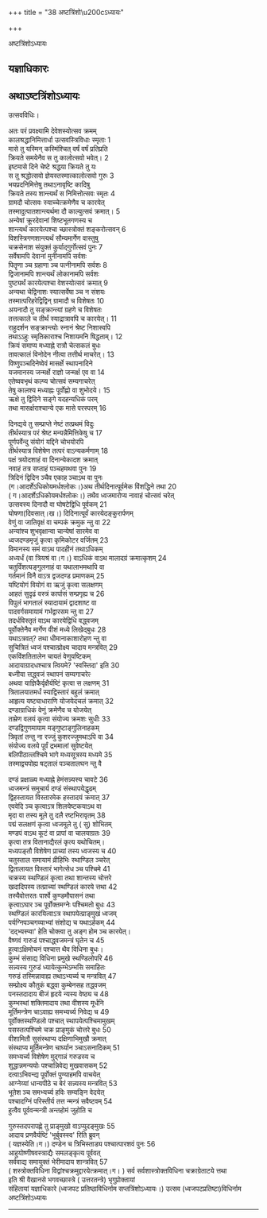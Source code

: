 +++
title = "38 अष्टत्रिंशो\u200cऽध्यायः"

+++





अष्टत्रिंशो‌ऽध्यायः  




  
यज्ञाधिकारः  
------------------  
अथाऽष्टत्रिंशोऽध्यायः  
----------------------  
उत्सवविधिः।  
  
अतः परं प्रवक्ष्यामि देवेशस्योत्सव क्रमम्  
कालश्रद्धानिमित्तार्धा उत्सवस्त्रिविधाः स्मृताः 1  
मासे तु यस्मिन् कस्मिंश्चित् वर्षं वर्षं प्रतिप्रति  
क्रियते समयेनैव स तु कालोत्सवो भवेत्। 2  
इष्टमासे दिने चेष्टे श्रद्धया क्रियते तु यः  
स तु श्रद्धोत्सवो ज्ञेयस्तस्मात्कालोत्सवो गुरुः 3  
भयप्रदनिमित्तेषु तथाऽनावृष्टि कादिषु  
क्रियते तस्य शान्त्यर्थं स निमित्तोत्सवः स्मृतः 4  
ग्रामदौ चोत्सवः स्याच्चेत्क्रमेणैव च कारयेत्  
तस्मादुत्पातशान्त्यर्थमा दौ काल्युत्सवं क्रमात्। 5  
अन्येषां क्रूरदेवानां शिष्टभूतगणस्य च  
शान्त्यर्थं कारयेत्पश्चा च्छास्त्रोक्तं शङ्करोत्सवन् 6  
विशस्त्रिगणशान्त्यर्थं सौम्यमार्गेण वास्तुषु  
चक्रसेनाश संयुक्तं कुर्याद्गुर्गोत्सवं पुनः 7  
सर्वेषामपि देवानां मुनीनामपि सर्वशः  
पितॄणा ञ्च ग्रहाणा ञ्च पत्नीनामपि सर्वशः 8  
द्विजानामपि शान्त्यर्थं लोकानामपि सर्वशः  
पुष्ट्यर्थं कारयेत्पश्चा वेशस्योत्सवं क्रमात् 9  
अन्यथा चेद्विनाशः स्यात्सर्वेषा ञ्च न संशयः  
तस्मात्परिहरेद्विद्विन् ग्रामादौ च विशेषतः 10  
अयनादौ तु सङ्क्रान्त्यां ग्रहणे च विशेषतः  
तत्तत्काले च तीर्थं स्याद्रात्रावपि च कारयेत्। 11  
राहुदर्शन सङ्क्रान्त्योः स्नानं श्रेष्ट निशास्वपि  
तथाऽऽहुः स्मृतिकाराश्च निशायमनि षिद्धताम्। 12  
क्रियं समाप्य मध्याह्ने रात्रौ चेत्सकलं बुधः  
तावत्कालं विनोदेन नीत्वा तत्तीर्थ माचरेत्। 13  
विष्णुपञ्चदिनेष्वेवं मासर्क्षे स्थापनादिने  
यजमानस्य जन्मर्क्षे राज्ञो जन्मर्क्ष एव वा 14  
एतेष्ववभृथं कल्प्य चोत्सवं सम्यगाचरेत्  
तेषु कालश्य मध्याह्नः पूर्वोह्णो वा शुभोदये। 15  
ऋक्षे तु द्विदिने सङ्गे यदहन्यधिकं परम्  
तथा मासर्क्षराश्चान्ये एक मासे परस्परम् 16  
  
  
दिनद्यये तु सम्प्राप्ते नेष्टं तत्प्रथमं विदुः  
तीर्थस्यात्र परं श्रेष्ट मन्यन्नैमित्तिकेषु च 17  
पूर्णपर्वेन्दु संयोगं यद्दिने चोभयोरपि  
तीर्थस्यात्र विशेषेण तत्परं वाऽन्यकर्मणाम् 18  
पक्षं त्रयोदशाहं वा दिनान्येकादश क्रमात्  
नवाहं तत्र सप्ताहं पञ्चहमथवा पुनः 19  
त्रिदिनं द्विदिन ञ्चैव एकाह ञ्चाऽथ वा पुनः  
(ग।आदर्शेऽधिकोयमर्धश्लोकः।)अथ तीर्थदिनात्पूर्वमेक विंशद्धिने तथा 20  
( ग।आदर्शेऽधिकोयमर्धश्लोकः।) तथैव ध्वजमारोप्य नावाहं चोत्सवं चरेत्  
उत्सवस्य दिनादौ वा घोषटेद्विधि पूर्वकम् 21  
घोषणा(दिवसात्।ख।) दिदिनात्पूर्वं कारयेदङ्कुरार्पणम्  
वेणुं वा जातिवृक्षं वा चम्पकं क्रमुक न्तु वा 22  
अन्यांश्च शुभवृक्षान्वा चान्येषां सारमेव वा  
ध्वजदण्डमृजुं कृत्वा कृमिकोटर वर्जितम् 23  
विमानस्य समं वाऽथ पादहीनं तथाऽधिकम्  
अध्यर्धं (वा त्रियश्रं वा।ग।) वाऽधिकं वाऽथ मालादग्रं क्रमात्कृशम् 24  
चतुर्विंशत्यङ्गुलनाहं वा यथालाभमथापि वा  
गर्तमानं विनै वाऽत्र द्वजदण्ड प्रमाणकम् 25  
यष्टियोगं वियोगं वा ऋजुं कृत्वा सलक्षणम्  
आहतं सुदृढं वस्त्रं कार्पासं सम्प्रगृह्य च 26  
विपुलं भागतालं स्यादायामं द्वादशाष्ट वा  
पादवर्गसमायामं गर्भद्वारसम न्तु वा 27  
तदर्धविस्तृतं वाऽथ कारयेद्विधि वद्ध्वजम्  
पूर्वोक्तेनैव मार्गेण वीशं मध्ये लिखेद्बुधः 28  
यथाऽत्रवत्? तथा धीमानाकाशारोहण न्तु वा  
सुचित्रितं ध्वजं पश्चात्प्रोक्ष्य चादाय मन्त्रवित् 29  
एकविंशतितालेन चायतं वेणुयष्टिकम्  
आदायाग्रादधश्चात्र त्वियमे? 'स्वस्तिदा' इति 30  
बध्नीया त्तद्ध्वजं स्थापनं सम्यगाचरेत्‍  
अथवा याज्ञिकैर्वृक्षैर्यष्टिं कृत्वा स लक्षणम् 31  
त्रितालयातमर्धं स्याद्विस्तारं बहुलं क्रमात्  
आहृत्य यष्ट्याधाराणि योजयेदचलं क्रमात् 32  
दण्डाग्राधिकं वेणुं क्रमेणैव च योजयेत्  
ताम्रेण वलयं कृत्वा संयोज्य क्रमशः सुधीः 33  
दण्डद्विगुणमायाम मङ्गुष्टाङ्गुलिनाहकम्  
त्रिवृतां तन्तु ना रज्जुं कुशरज्जुमथाऽपि वा 34  
संयोज्य वलये पूर्वं द्रभमालां सुवेष्टयेत्  
बलिपीठात्लश्चिमे भागे मध्यसूत्रस्य मध्यमे 35  
तस्माद्व्यपोह्य षट्तालं पञ्चतालघन न्तु वै  
  
दण्डं प्रक्षाळ्य मध्याह्ने हेमंसन्न्यस्य चावटे 36  
ध्वजमन्त्रं समुचार्य दण्डं संस्थापयेद्धृढम्  
द्विहस्तायत विस्तारमेक हस्तादयं क्रमात् 37  
एववेदि ञ्च कृत्वाऽत्र शिलयेष्टकयाऽथ वा  
मृदा वा तस्य मूले तु दलै रष्टभिरावृतम् 38  
पद्मं सलक्षणं कृत्वा ध्वजमूले तु ( सु) शोभितम्  
मण्डपं वाऽथ कूटं वा प्रापां वा चालयाग्रतः 39  
कृत्वा तत्र वितानाद्यैरलं कृत्य यथोचितम्।  
मध्यपङ्तौ विशेषेण प्राच्यां तस्य ध्वजस्य च 40  
चतुस्ताल समायामं व्रीहिभिः स्थाण्डिल ञ्चरेत्  
द्वितालायत विस्तारं भागेत्सेध ञ्च पश्चिमे 41  
चक्रस्य स्थण्डिलं कृत्वा तथा शान्तस्य चोत्तरे  
खदादिपस्य तत्प्राच्यां स्थण्डिलं कारये त्तथा 42  
तस्यैवोत्तरतः पार्श्वे कुण्डमौपासनं तथा  
कृत्वाऽघार ञ्च पूर्वोक्तमग्नेः पश्चिमतो बुधः 43  
स्थण्डिलं कारयित्वाऽत्र स्थापयेत्प्राङ्मुखं ध्वजम्  
पर्यग्निपञ्चगव्याभ्यां संशोद्य च यथाऽर्हकम् 44  
'दद्भ्यस्प्वा' हेति चोक्त्वा तु अङ्ग होम ञ्च कारयेत्।  
वैष्णवं गारुडं पश्चाद्ध्वजमन्त्रं घृतेन च 45  
हुत्वाऽक्षिमोचनं पश्चात्त थैव विधिना बुधः।  
कुम्भं संसाद्य विधिना प्रमुखे स्थण्डिलोपरि 46  
सन्न्यस्य गुरुडं ध्यायेत्कुम्भेऽम्भसि समाहितः  
गरुडं तस्मिन्नावाह्य तथाऽभ्यर्च्य च मन्त्रवित् 47  
सम्प्रोक्ष्य कौतुकं बद्ध्वा कुम्बेनसह तद्ध्वजम्  
पनस्तदादाय बीजं हृदये न्यस्य वेष्ठ्य च 48  
कुम्भस्थां शक्तिमादाय तथा वीशस्य मूर्धनि  
मूर्तिमन्त्रेण चाऽवाह्य समभ्यर्च्य निवेद्य च 49  
पूर्वोक्तस्थण्डिलो पश्चात् स्थापयेत्पश्चिमामुखम्  
पसस्तत्पश्चिमे चक्र प्राङ्मुकं चोत्तरे बुधः 50  
वीशामितौ सुसंस्थाप्य दक्षिणाभिमुखौ क्रमात्  
संस्थाप्य मूर्तिमन्त्रेण चार्घ्यान ञ्चाऽसनादिकम् 51  
समभ्यर्च्य विशेषेण मुद्गान्नं गरुडस्य च  
शुद्धान्नमन्ययोः पश्चान्निवेद्य मुखवासकम् 52  
दत्वाऽभिवन्द्य पूर्वोक्तं पुण्याहमपि वाचयेत्  
आग्नेय्यां धान्यपीठे च बेरं सन्न्यस्य मन्त्रवित् 53  
भूतेश ञ्च समभ्यर्च्य हविः सम्यङ्नि वेदयेत्  
पश्चादग्निं परिस्तीर्य तत्त न्मन्त्रं सवैष्टवम् 54  
हुत्वैव पूर्ववन्मन्त्री अन्तहोमं जुहोति च  
  
  
गुरुस्तदपरापह्णे तु प्राङ्मुखो वाऽप्युदङ्मुखः 55  
आदाय प्रणवैर्यष्टिं 'भूर्बुवस्स्व' रिति ब्रुवन्  
( यज्ञस्येति।ग।) दण्डेन च त्रिभिस्ताड्य पश्चात्पारशवं पुनः 56  
आहुयोष्णीषवस्त्राद्यैः समलङ्कृत्य पूर्ववत्  
सर्ववाद्य समायुक्तं भेरीमादाय शान्त्रवित् 57  
( शस्त्रोक्तविधिना विद्वांश्चक्रमुद्दारयेत्क्रमात्।ग। ) सर्व सर्वशास्त्रोक्तविधिना चक्राग्रेताटये त्तथा  
इति श्री वैखानसे भगवच्छास्त्रे ( उत्तरतन्त्रे) भृगुप्रोक्तायां  
संहितायां यज्ञाधिकारे (ध्वजपट प्रतिष्ठाविधिर्नाम सप्तत्रिंशोऽध्यायः।) उत्सव (ध्वजपटप्रतिष्टा)विधिर्नाम  
अष्टत्रिंशोऽध्यायः  

------------------------------------------------------------------------
